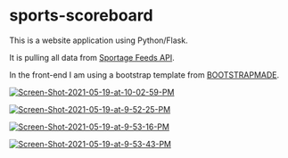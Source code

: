 # sports-scoreboard

This is a website application using Python/Flask. 

It is pulling all data from <a href="https://rapidapi.com/SportspageFeeds/api/sportspage-feeds/details">Sportage Feeds API</a>.

In the front-end I am using a bootstrap template from <a href="https://bootstrapmade.com/gp-free-multipurpose-html-bootstrap-template/download/">BOOTSTRAPMADE</a>.

<a href="https://ibb.co/kqZBWnq"><img src="https://i.ibb.co/r5901P5/Screen-Shot-2021-05-19-at-10-02-59-PM.png" alt="Screen-Shot-2021-05-19-at-10-02-59-PM" border="0" /></a>

<a href="https://ibb.co/Zd1Lhct"><img src="https://i.ibb.co/rkf7Z5T/Screen-Shot-2021-05-19-at-9-52-25-PM.png" alt="Screen-Shot-2021-05-19-at-9-52-25-PM" border="0" /></a>

<a href="https://ibb.co/5TC72DG"><img src="https://i.ibb.co/VVbK3yJ/Screen-Shot-2021-05-19-at-9-53-16-PM.png" alt="Screen-Shot-2021-05-19-at-9-53-16-PM" border="0" /></a>

<a href="https://ibb.co/nRr9DHh"><img src="https://i.ibb.co/vD1pJ72/Screen-Shot-2021-05-19-at-9-53-43-PM.png" alt="Screen-Shot-2021-05-19-at-9-53-43-PM" border="0" /></a>
